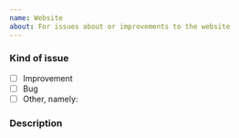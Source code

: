 ```yaml
---
name: Website
about: For issues about or improvements to the website
---
```


<!-- Before opening a new issue search for duplicate or closed issues -->


### Kind of issue <!-- Change the one that applies to `[x]`  -->
  - [ ] Improvement
  - [ ] Bug
  - [ ] Other, namely: 

### Description


<!--
Anything that is even remotely relevant, include screenshots whenever possible.

In case of a bug: Steps to reproduce and Expected behavior
In case of an improvement: An example of a use case.
-->
